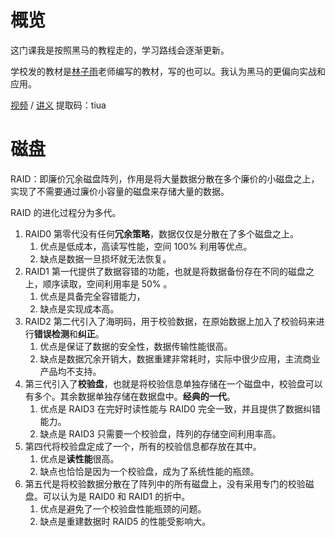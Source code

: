# 概览

这门课我是按照黑马的教程走的，学习路线会逐渐更新。

学校发的教材是[林子雨](http://dblab.xmu.edu.cn/post/linziyu/)老师编写的教材，写的也可以。我认为黑马的更偏向实战和应用。

[视频](https://www.bilibili.com/video/BV1df4y1U79z) / [讲义](https://pan.baidu.com/s/1rFA8lyxiCIz2EONItZp_bQ) 提取码：tiua

# 磁盘

RAID：即廉价冗余磁盘阵列，作用是将大量数据分散在多个廉价的小磁盘之上，实现了不需要通过廉价小容量的磁盘来存储大量的数据。

RAID 的进化过程分为多代。

1. RAID0 第零代没有任何**冗余策略**，数据仅仅是分散在了多个磁盘之上。
   1. 优点是低成本，高读写性能，空间 100% 利用等优点。
   2. 缺点是数据一旦损坏就无法恢复。
2. RAID1 第一代提供了数据容错的功能，也就是将数据备份存在不同的磁盘之上，顺序读取，空间利用率是 50% 。
   1. 优点是具备完全容错能力，
   2. 缺点是实现成本高。
3. RAID2 第二代引入了海明码，用于校验数据，在原始数据上加入了校验码来进行**错误检测**和**纠正**。
   1. 优点是保证了数据的安全性，数据传输性能很高。
   2. 缺点是数据冗余开销大，数据重建非常耗时，实际中很少应用，主流商业产品均不支持。
4. 第三代引入了**校验盘**，也就是将校验信息单独存储在一个磁盘中，校验盘可以有多个。其余数据单独存储在数据盘中。**经典的一代**。
   1. 优点是 RAID3 在完好时读性能与 RAID0 完全一致，并且提供了数据纠错能力。
   2. 缺点是 RAID3 只需要一个校验盘，阵列的存储空间利用率高。
5. 第四代将校验盘定成了一个，所有的校验信息都存放在其中。
   1. 优点是**读性能**很高。
   2. 缺点也恰恰是因为一个校验盘，成为了系统性能的瓶颈。
6. 第五代是将校验数据分散在了阵列中的所有磁盘上，没有采用专门的校验磁盘。可以认为是 RAID0 和 RAID1 的折中。
   1. 优点是避免了一个校验盘性能瓶颈的问题。
   2. 缺点是重建数据时 RAID5 的性能受影响大。
